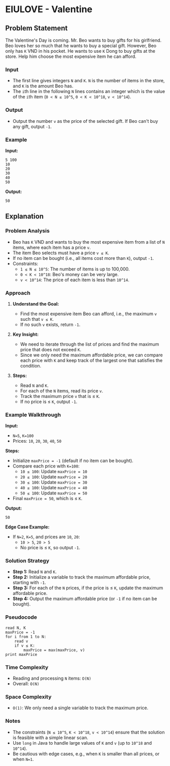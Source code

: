 # EIULOVE - Valentine

## Problem Statement

The Valentine's Day is coming. Mr. Beo wants to buy gifts for his girlfriend. Beo loves her so much that he wants to buy a special gift. However, Beo only has `K` VND in his pocket. He wants to use `K` Dong to buy gifts at the store. Help him choose the most expensive item he can afford.

### Input
- The first line gives integers `N` and `K`. `N` is the number of items in the store, and `K` is the amount Beo has.
- The `i`th line in the following `N` lines contains an integer which is the value of the `i`th item (`0 < N ≤ 10^5`, `0 < K < 10^18`, `v < 10^14`).

### Output
- Output the number `v` as the price of the selected gift. If Beo can't buy any gift, output `-1`.

### Example
**Input:**
```
5 100
10
20
30
40
50
```
**Output:**
```
50
```

## Explanation

### Problem Analysis
- Beo has `K` VND and wants to buy the most expensive item from a list of `N` items, where each item has a price `v`.
- The item Beo selects must have a price `v ≤ K`.
- If no item can be bought (i.e., all items cost more than `K`), output `-1`.
- Constraints:
  - `1 ≤ N ≤ 10^5`: The number of items is up to 100,000.
  - `0 < K < 10^18`: Beo's money can be very large.
  - `v < 10^14`: The price of each item is less than `10^14`.

### Approach
1. **Understand the Goal:**
   - Find the most expensive item Beo can afford, i.e., the maximum `v` such that `v ≤ K`.
   - If no such `v` exists, return `-1`.

2. **Key Insight:**
   - We need to iterate through the list of prices and find the maximum price that does not exceed `K`.
   - Since we only need the maximum affordable price, we can compare each price with `K` and keep track of the largest one that satisfies the condition.

3. **Steps:**
   - Read `N` and `K`.
   - For each of the `N` items, read its price `v`.
   - Track the maximum price `v` that is ≤ `K`.
   - If no price is ≤ `K`, output `-1`.

### Example Walkthrough
**Input:**
- `N=5`, `K=100`
- Prices: `10`, `20`, `30`, `40`, `50`

**Steps:**
- Initialize `maxPrice = -1` (default if no item can be bought).
- Compare each price with `K=100`:
  - `10 ≤ 100`: Update `maxPrice = 10`
  - `20 ≤ 100`: Update `maxPrice = 20`
  - `30 ≤ 100`: Update `maxPrice = 30`
  - `40 ≤ 100`: Update `maxPrice = 40`
  - `50 ≤ 100`: Update `maxPrice = 50`
- Final `maxPrice = 50`, which is ≤ `K`.

**Output:**
```
50
```

**Edge Case Example:**
- If `N=2`, `K=5`, and prices are `10`, `20`:
  - `10 > 5`, `20 > 5`
  - No price is ≤ `K`, so output `-1`.

### Solution Strategy
- **Step 1:** Read `N` and `K`.
- **Step 2:** Initialize a variable to track the maximum affordable price, starting with `-1`.
- **Step 3:** For each of the `N` prices, if the price is ≤ `K`, update the maximum affordable price.
- **Step 4:** Output the maximum affordable price (or `-1` if no item can be bought).

### Pseudocode
```plaintext
read N, K
maxPrice = -1
for i from 1 to N:
    read v
    if v ≤ K:
        maxPrice = max(maxPrice, v)
print maxPrice
```

### Time Complexity
- Reading and processing `N` items: `O(N)`
- Overall: `O(N)`

### Space Complexity
- `O(1)`: We only need a single variable to track the maximum price.

### Notes
- The constraints (`N ≤ 10^5`, `K < 10^18`, `v < 10^14`) ensure that the solution is feasible with a simple linear scan.
- Use `long` in Java to handle large values of `K` and `v` (up to `10^18` and `10^14`).
- Be cautious with edge cases, e.g., when `K` is smaller than all prices, or when `N=1`.